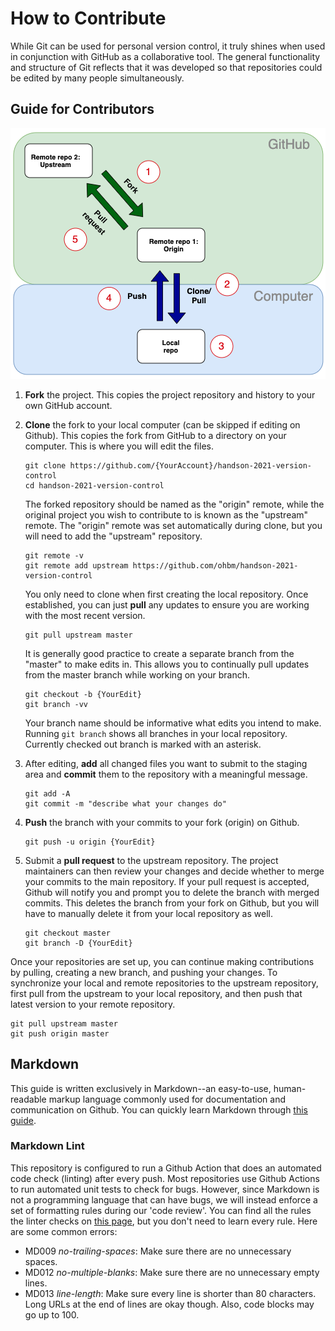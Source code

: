 # How to Contribute

While Git can be used for personal version control, it truly shines when used
in conjunction with GitHub as a collaborative tool. The general functionality
and structure of Git reflects that it was developed so that repositories could
be edited by many people simultaneously.

## Guide for Contributors

![Collaborative Workflow](figure/collab_workflow.png)

1. **Fork** the project. This copies the project repository and history to your
   own GitHub account.

2. **Clone** the fork to your local computer (can be skipped if editing on
   Github). This copies the fork from GitHub to a directory on your computer.
   This is where you will edit the files.

       git clone https://github.com/{YourAccount}/handson-2021-version-control
       cd handson-2021-version-control

   The forked repository should be named as the "origin" remote, while the
   original project you wish to contribute to is known as the "upstream" remote.
   The "origin" remote was set automatically during clone, but you will need to
   add the "upstream" repository.

       git remote -v
       git remote add upstream https://github.com/ohbm/handson-2021-version-control

   You only need to clone when first creating the local repository. Once
   established, you can just **pull** any updates to ensure you are working
   with the most recent version.

       git pull upstream master

   It is generally good practice to create a separate branch from the "master"
   to make edits in. This allows you to continually pull updates from the master
   branch while working on your branch.

       git checkout -b {YourEdit}
       git branch -vv

   Your branch name should be informative what edits you intend to make. Running
   `git branch` shows all branches in your local repository. Currently checked
   out branch is marked with an asterisk.

3. After editing, **add** all changed files you want to submit to the staging
   area and **commit** them to the repository with a meaningful message.

       git add -A
       git commit -m "describe what your changes do"

4. **Push** the branch with your commits to your fork (origin) on Github.

       git push -u origin {YourEdit}

5. Submit a **pull request** to the upstream repository. The project maintainers
   can then review your changes and decide whether to merge your commits to the
   main repository. If your pull request is accepted, Github will notify you and
   prompt you to delete the branch with merged commits. This deletes the branch
   from your fork on Github, but you will have to manually delete it from your
   local repository as well.

       git checkout master
       git branch -D {YourEdit}

Once your repositories are set up, you can continue making contributions by
pulling, creating a new branch, and pushing your changes. To synchronize your
local and remote repositories to the upstream repository, first pull from the
upstream to your local repository, and then push that latest version to your
remote repository.

    git pull upstream master
    git push origin master

## Markdown

This guide is written exclusively in Markdown--an easy-to-use, human-readable
markup language commonly used for documentation and communication on Github.
You can quickly learn Markdown through
[this guide](https://guides.github.com/features/mastering-markdown/).

### Markdown Lint

This repository is configured to run a Github Action that does an automated code
check (linting) after every push. Most repositories use Github Actions to run
automated unit tests to check for bugs. However, since Markdown is not a
programming language that can have bugs, we will instead enforce a set of
formatting rules during our 'code review'. You can find all the rules the linter
checks on [this page](https://github.com/DavidAnson/markdownlint#rules--aliases),
but you don't need to learn every rule. Here are some common errors:

* MD009 *no-trailing-spaces*: Make sure there are no unnecessary spaces.
* MD012 *no-multiple-blanks*: Make sure there are no unnecessary empty lines.
* MD013 *line-length*: Make sure every line is shorter than 80 characters. Long
  URLs at the end of lines are okay though. Also, code blocks may go up to 100.
